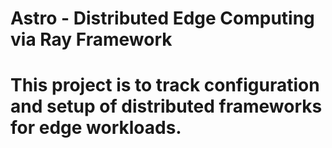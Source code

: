 # Astro - Distributed Edge Computing via Ray Framework

# This project is to track configuration and setup of distributed frameworks for edge workloads.
